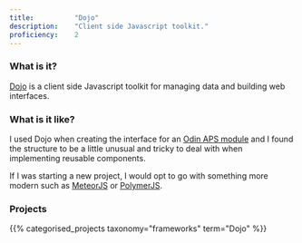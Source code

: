 ```yaml
---
title: 			"Dojo"
description: 	"Client side Javascript toolkit."
proficiency:	2
---
```


### What is it?
[Dojo](https://dojotoolkit.org/) is a client side Javascript toolkit for managing data and building web interfaces.

### What is it like?
I used Dojo when creating the interface for an [Odin APS module](/projects/profitbricks-community#odin-aps-driver) and I found the structure to be a little unusual and tricky to deal with when implementing reusable components.

If I was starting a new project, I would opt to go with something more modern such as [MeteorJS](/frameworks/meteorjs) or [PolymerJS](/frameworks/polymerjs).

### Projects
{{% categorised_projects taxonomy="frameworks" term="Dojo" %}}